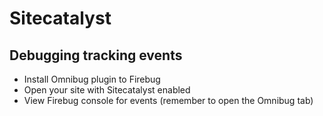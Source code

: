 # Sitecatalyst

## Debugging tracking events

- Install Omnibug plugin to Firebug
- Open your site with Sitecatalyst enabled
- View Firebug console for events (remember to open the Omnibug tab)


